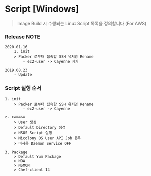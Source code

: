 # Script [Windows]

 > Image Build 시 수행되는 Linux Script 목록을 정의합니다 (For AWS)


### Release NOTE
```
2020.01.16
    1. init
    > Packer 로부터 접속할 SSH 유저명 Rename 
        - ec2-user -> Cayenne 제거

2019.08.23
    - Update

```

### Script 실행 순서

```
1. init
    > Packer 로부터 접속할 SSH 유저명 Rename 
        - ec2-user -> Cayenne

2. Common
    > User 생성
    > Default Directory 생성
    > NSOS Script 실행 
    > Micolony OS User API Job 등록
    > 미사용 Daemon Service OFF

3. Package
    > Default Yum Package
    > NOW
    > NSMON
    > Chef-client 14

```

